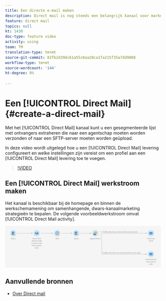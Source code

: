 ```yaml
---
title: Een directe e-mail maken
description: Direct mail is nog steeds een belangrijk kanaal voor marketeers over de hele wereld en ze kunnen deze offline interacties nu naast hun online interacties organiseren. Dezelfde engine die digitale communicatie mogelijk maakt, zoals e-mail en mobiel, kan nu ook directe mailers personaliseren.
feature: direct mail
topics: null
kt: 1430
doc-type: feature video
activity: using
team: TM
translation-type: tm+mt
source-git-commit: 82fb2d39dc61a55c0aa20ca1fa215f35a7dd9088
workflow-type: tm+mt
source-wordcount: '144'
ht-degree: 0%

---
```



# Een [!UICONTROL Direct Mail] {#create-a-direct-mail}

Met het [!UICONTROL Direct Mail] kanaal kunt u een gesegmenteerde lijst met ontvangers extraheren die naar een agentschap moeten worden verzonden of naar een SFTP-server moeten worden geüpload.

In deze video wordt uitgelegd hoe u een [!UICONTROL Direct Mail] levering configureert en welke instellingen zijn vereist om een profiel aan een [!UICONTROL Direct Mail] levering toe te voegen.

>[!VIDEO](https://video.tv.adobe.com/v/23417?quality=12)

## Een [!UICONTROL Direct Mail] werkstroom maken

Het kanaal is beschikbaar bij de homepage en binnen de werkschemamening om samenhangende, dwars-kanaalmarketing strategieën te bepalen. De volgende voorbeeldwerkstroom omvat [!UICONTROL Direct Mail activity].

![Workflowafbeelding](/help/assets/direct_mail_examplewf.png)

## Aanvullende bronnen

* [Over Direct mail](https://docs.adobe.com/content/help/en/campaign-standard/using/communication-channels/direct-mail/about-direct-mail.html)
